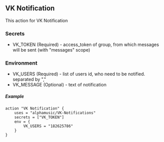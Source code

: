 ## VK Notification
This action for VK Notification

### Secrets
* VK_TOKEN (Required) - access_token of group, from which messages will be sent (with "messages" scope)

### Environment
* VK_USERS (Required) - list of users id, who need to be notified. separated by ","
* VK_MESSAGE (Optional) - text of notification

##### Example
```
action "VK Notification" {
    uses = "alphamusic/VK-Notifications"
    secrets = ["VK_TOKEN"]
    env = {
        VK_USERS = "182625786"
    }
}
```
